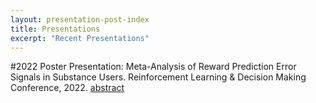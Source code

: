 ```yaml
---
layout: presentation-post-index
title: Presentations
excerpt: "Recent Presentations"
---
```

#2022
Poster Presentation: Meta-Analysis of Reward Prediction Error Signals in Substance Users. Reinforcement Learning & Decision Making Conference, 2022. [abstract](https://www.researchgate.net/publication/361591869_Meta-Analysis_of_Reward_Prediction_Error_Signals_in_Substance_Users)
